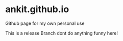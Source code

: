 # ankit.github.io
Github page for my own personal use

This is a release Branch dont do anything funny here!